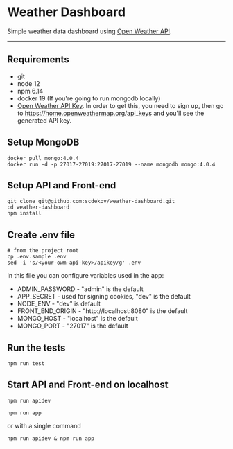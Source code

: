 # Weather Dashboard

Simple weather data dashboard using [Open Weather API](https://openweathermap.org/).

---
## Requirements
* git
* node 12
* npm 6.14
* docker 19 (If you're going to run mongodb locally)
* [Open Weather API Key](https://openweathermap.org/). In order to get this, you need to sign up, then go to https://home.openweathermap.org/api_keys and you'll see the generated API key.

## Setup MongoDB
```
docker pull mongo:4.0.4
docker run -d -p 27017-27019:27017-27019 --name mongodb mongo:4.0.4
```

## Setup API and Front-end
```
git clone git@github.com:scdekov/weather-dashboard.git
cd weather-dashboard
npm install
```

## Create .env file
```
# from the project root
cp .env.sample .env
sed -i 's/<your-owm-api-key>/apikey/g' .env
```
In this file you can configure variables used in the app:
* ADMIN_PASSWORD - "admin" is the default
* APP_SECRET - used for signing cookies, "dev" is the default
* NODE_ENV - "dev" is default
* FRONT_END_ORIGIN - "http://localhost:8080" is the default
* MONGO_HOST - "localhost" is the default
* MONGO_PORT - "27017" is the default

## Run the tests
```
npm run test
```

## Start API and Front-end on localhost
```
npm run apidev
```
```
npm run app
```
or with a single command
```
npm run apidev & npm run app
```
